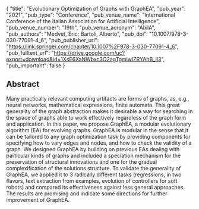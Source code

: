 {
  "title": "Evolutionary Optimization of Graphs with GraphEA",
  "pub_year": "2021",
  "pub_type": "Conference",
  "pub_venue_name": "International Conference of the Italian Association for Artificial Intelligence",
  "pub_venue_number": "19th",
  "pub_venue_acronym": "AIxIA",
  "pub_authors": "Medvet, Eric; Bartoli, Alberto",
  "pub_doi": "10.1007/978-3-030-77091-4_6",
  "pub_publisher_url": "https://link.springer.com/chapter/10.1007%2F978-3-030-77091-4_6",
  "pub_fulltext_url": "https://drive.google.com/uc?export=download&id=1XsE6XaNWbxc3O2agTgmiwlZRYAhB_Il3",
  "pub_important": false
}

## Abstract
Many practically relevant computing artifacts are forms of graphs, as, e.g., neural networks, mathematical expressions, finite automata. This great generality of the graph abstraction makes it desirable a way for searching in the space of graphs able to work effectively regardless of the graph form and application. In this paper, we propose GraphEA, a modular evolutionary algorithm (EA) for evolving graphs. GraphEA is modular in the sense that it can be tailored to any graph optimization task by providing components for specifying how to vary edges and nodes, and how to check the validity of a graph. We designed GraphEA by building on previous EAs dealing with particular kinds of graphs and included a speciation mechanism for the preservation of structural innovations and one for the gradual complexification of the solutions structure. To validate the generality of GraphEA, we applied it to 3 radically different tasks (regressions, in two flavors, text extraction from examples, evolution of controllers for soft robots) and compared its effectiveness against less general approaches. The results are promising and indicate some directions for further improvement of GraphEA.
